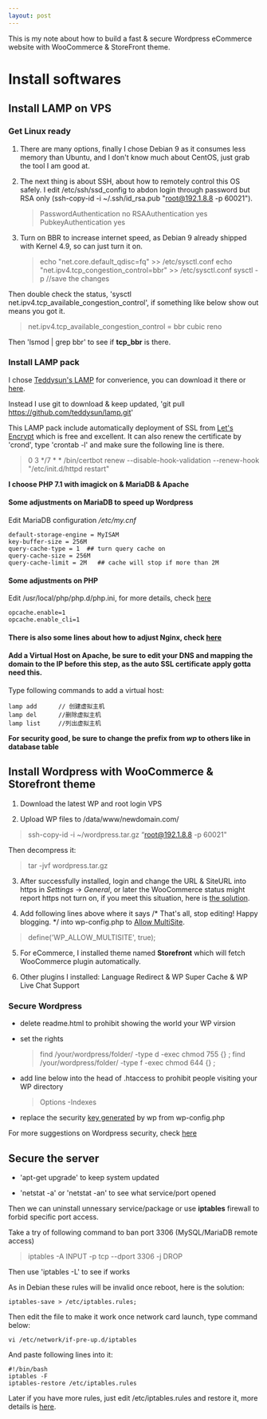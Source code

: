 ```yaml
---
layout: post
---
```

This is my note about how to build a fast & secure Wordpress eCommerce website with WooCommerce & StoreFront theme.

# Install softwares

## Install LAMP on VPS

### Get Linux ready
1. There are many options, finally I chose Debian 9 as it consumes less memory than Ubuntu, and I don't know much about CentOS, just grab the tool I am good at.

2. The next thing is about SSH, about how to remotely control this OS safely. I edit /etc/ssh/ssd_config to abdon login through password but RSA only (ssh-copy-id -i ~/.ssh/id_rsa.pub "root@192.1.8.8 -p 60021").

    >PasswordAuthentication  no
    >RSAAuthentication       yes
    >PubkeyAuthentication    yes

3. Turn on BBR to increase internet speed, as Debian 9 already shipped with Kernel 4.9, so can just turn it on.

    > echo "net.core.default_qdisc=fq" >> /etc/sysctl.conf
    > echo "net.ipv4.tcp_congestion_control=bbr" >> /etc/sysctl.conf
    > sysctl -p    //save the changes

Then double check the status, 'sysctl net.ipv4.tcp_available_congestion_control', if something like below show out means you got it.

> net.ipv4.tcp_available_congestion_control = bbr cubic reno 

Then 'lsmod | grep bbr' to see if **tcp_bbr** is there.

### Install LAMP pack
I chose [Teddysun's LAMP](https://github.com/teddysun/lamp) for converience, you can download it there or [here](https://lamp.sh/download.html).

Instead I use git to download & keep updated, 'git pull https://github.com/teddysun/lamp.git'

This LAMP pack include automatically deployment of SSL from [Let's Encrypt](https://letsencrypt.org) which is free and excellent. It can also renew the certificate by 'crond', type 'crontab -l' and make sure the following line is there.

> 0 3 */7 * * /bin/certbot renew --disable-hook-validation --renew-hook "/etc/init.d/httpd restart"

**I choose PHP 7.1 with imagick on & MariaDB & Apache** 

#### Some adjustments on MariaDB to speed up Wordpress
Edit MariaDB configuration */etc/my.cnf*

    default-storage-engine = MyISAM
    key-buffer-size = 256M
    query-cache-type = 1  ## turn query cache on
    query-cache-size = 256M
    query-cache-limit = 2M   ## cache will stop if more than 2M

#### Some adjustments on PHP
Edit /usr/local/php/php.d/php.ini, for more details, check [here](http://blog.csdn.net/weixin_36333654/article/details/52770325)

    opcache.enable=1
    opcache.enable_cli=1

#### There is also some lines about how to adjust Nginx, check [here](http://www.elecfans.com/d/633003.html)

#### Add a Virtual Host on Apache, be sure to edit your DNS and mapping the domain to the IP before this step, as the auto SSL certificate apply gotta need this.

Type following commands to add a virtual host:

    lamp add      // 创建虚拟主机
    lamp del      //删除虚拟主机
    lamp list     //列出虚拟主机

**For security good, be sure to change the prefix from *wp* to others like in database table**

## Install Wordpress with WooCommerce & Storefront theme

1. Download the latest WP and root login VPS

2. Upload WP files to /data/www/newdomain.com/

> ssh-copy-id -i ~/wordpress.tar.gz “root@192.1.8.8 -p 60021"

Then decompress it:

> tar -jvf wordpress.tar.gz 

3. After successfully installed, login and change the URL & SiteURL into https in *Settings* -> *General*, or later the WooCommerce status might report https not turn on, if you meet this situation, here is [the solution](https://github.com/woocommerce/woocommerce/issues/13921).

4. Add following lines above where it says /* That's all, stop editing! Happy blogging. */ into wp-config.php to [Allow MultiSite](https://codex.wordpress.org/Create_A_Network).

> define('WP_ALLOW_MULTISITE', true);

5. For eCommerce, I installed theme named **Storefront** which will fetch WooCommerce plugin automatically.

6. Other plugins I installed: Language Redirect & WP Super Cache & WP Live Chat Support 


### Secure Wordpress ###

* delete readme.html to prohibit showing the world your WP virsion

* set the rights

    > find /your/wordpress/folder/ -type d -exec chmod 755 {} \;
    > find /your/wordpress/folder/ -type f -exec chmod 644 {} \;

* add line below into the head of .htaccess to prohibit people visiting your WP directory

    > Options -Indexes

* replace the security [key generated](http://www.luoxiao123.cn/go/?url=https://api.wordpress.org/secret-key/1.1/salt/) by wp from wp-config.php

For more suggestions on Wordpress security, check [here](http://www.luoxiao123.cn/1172-2.html)


## Secure the server ###

* 'apt-get upgrade' to keep system updated

* 'netstat -a' or 'netstat -an' to see what service/port opened

Then we can uninstall unnessary service/package or use **iptables** firewall to forbid specific port access.

Take a try of following command to ban port 3306 (MySQL/MariaDB remote access)

> iptables -A INPUT -p tcp --dport 3306 -j DROP

Then use 'iptables -L' to see if works

As in Debian these rules will be invalid once reboot, here is the solution:

    iptables-save > /etc/iptables.rules;
    
Then edit the file to make it work once network card launch, type command below:

    vi /etc/network/if-pre-up.d/iptables

And paste following lines into it:

    #!/bin/bash
    iptables -F
    iptables-restore /etc/iptables.rules

Later if you have more rules, just edit /etc/iptables.rules and restore it, more details is [here](http://blog.csdn.net/yygydjkthh/article/details/50772238).
